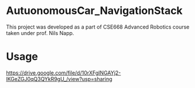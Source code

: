 # AutuonomousCar_NavigationStack

This project was developed as a part of CSE668 Advanced Robotics course taken under prof. Nils Napp.

# Usage

https://drive.google.com/file/d/10rXFgINGAYj2-lKGeZGJ0qQ3QYkR9gU_/view?usp=sharing

